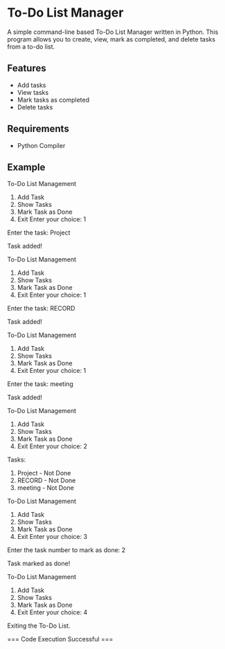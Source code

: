 # To-Do List Manager

A simple command-line based To-Do List Manager written in Python. 
This program allows you to create, view, mark as completed, and delete tasks from a to-do list.

## Features

- Add tasks
- View tasks
- Mark tasks as completed
- Delete tasks

## Requirements

- Python Compiler
  
## Example

To-Do List Management

1. Add Task
2. Show Tasks
3. Mark Task as Done
4. Exit
Enter your choice: 1

Enter the task: Project

Task added!

To-Do List Management
1. Add Task
2. Show Tasks
3. Mark Task as Done
4. Exit
Enter your choice: 1

Enter the task: RECORD

Task added!

To-Do List Management
1. Add Task
2. Show Tasks
3. Mark Task as Done
4. Exit
Enter your choice: 1

Enter the task: meeting

Task added!

To-Do List Management
1. Add Task
2. Show Tasks
3. Mark Task as Done
4. Exit
Enter your choice: 2

Tasks:
1. Project - Not Done
2. RECORD - Not Done
3. meeting - Not Done

To-Do List Management
1. Add Task
2. Show Tasks
3. Mark Task as Done
4. Exit
Enter your choice: 3

Enter the task number to mark as done: 2

Task marked as done!

To-Do List Management
1. Add Task
2. Show Tasks
3. Mark Task as Done
4. Exit
Enter your choice: 4

Exiting the To-Do List.

=== Code Execution Successful ===

